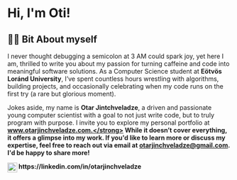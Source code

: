 <h1>Hi, I'm Oti!</h1>

<h2>👨‍💻 Bit About myself</h2>
I never thought debugging a semicolon at 3 AM could spark joy, yet here I am, thrilled to write you about my passion for turning caffeine and code into meaningful software solutions. As a Computer Science student at <strong>Eötvös Loránd University</strong>, I’ve spent countless hours wrestling with algorithms, building projects, and occasionally celebrating when my code runs on the first try (a rare but glorious moment). 


Jokes aside, my name is <strong>Otar Jintchveladze</strong>, a driven and passionate young computer scientist with a goal to not just write code, but to truly program with purpose. I invite you to explore my personal portfolio at <strong>www.otarjinchveladze.com.</strong> While it doesn’t cover everything, it offers a glimpse into my work. If you'd like to learn more or discuss my expertise, feel free to reach out via email at <strong>otarjinchveladze@gmail.com</strong>. I'd be happy to share more!





<img align="left" alt="JoshMadakor | LinkedIn" width="22px" src="https://cdn.jsdelivr.net/npm/simple-icons@v3/icons/linkedin.svg" />
https://linkedin.com/in/otarjinchveladze
